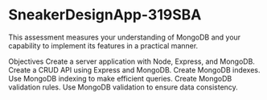 # SneakerDesignApp-319SBA

This assessment measures your understanding of MongoDB and your capability to implement its features in a practical manner. 

Objectives
Create a server application with Node, Express, and MongoDB.
Create a CRUD API using Express and MongoDB.
Create MongoDB indexes.
Use MongoDB indexing to make efficient queries.
Create MongoDB validation rules.
Use MongoDB validation to ensure data consistency.
